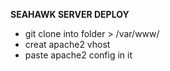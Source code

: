 **SEAHAWK SERVER DEPLOY**

- git clone into folder > /var/www/
- creat apache2 vhost
- paste apache2 config in it
